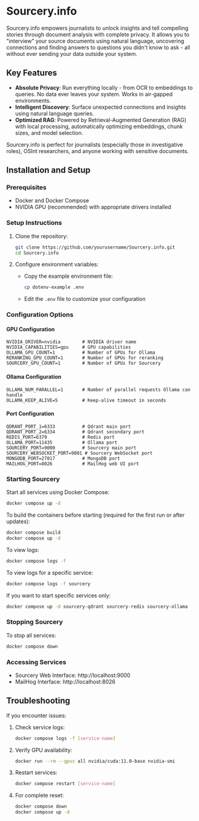 # Sourcery.info

Sourcery.info empowers journalists to unlock insights and tell compelling stories through document analysis with complete privacy. It allows you to "interview" your source documents using natural language, uncovering connections and finding answers to questions you didn't know to ask - all without ever sending your data outside your system.

## Key Features

- **Absolute Privacy**: Run everything locally - from OCR to embeddings to queries. No data ever leaves your system. Works in air-gapped environments.
- **Intelligent Discovery**: Surface unexpected connections and insights using natural language queries.
- **Optimized RAG**: Powered by Retrieval-Augmented Generation (RAG) with local processing, automatically optimizing embeddings, chunk sizes, and model selection.

Sourcery.info is perfect for journalists (especially those in investigative roles), OSInt researchers, and anyone working with sensitive documents.

## Installation and Setup

### Prerequisites

- Docker and Docker Compose
- NVIDIA GPU (recommended) with appropriate drivers installed

### Setup Instructions

1. Clone the repository:
   ```bash
   git clone https://github.com/yourusername/Sourcery.info.git
   cd Sourcery.info
   ```

2. Configure environment variables:
   - Copy the example environment file:
     ```bash
     cp dotenv-example .env
     ```
   - Edit the `.env` file to customize your configuration

### Configuration Options

#### GPU Configuration
```
NVIDIA_DRIVER=nvidia        # NVIDIA driver name
NVIDIA_CAPABILITIES=gpu     # GPU capabilities
OLLAMA_GPU_COUNT=1          # Number of GPUs for Ollama
RERANKING_GPU_COUNT=1       # Number of GPUs for reranking
SOURCERY_GPU_COUNT=1        # Number of GPUs for Sourcery
```

#### Ollama Configuration
```
OLLAMA_NUM_PARALLEL=1       # Number of parallel requests Ollama can handle
OLLAMA_KEEP_ALIVE=5         # Keep-alive timeout in seconds
```

#### Port Configuration
```
QDRANT_PORT_1=6333          # Qdrant main port
QDRANT_PORT_2=6334          # Qdrant secondary port
REDIS_PORT=6379             # Redis port
OLLAMA_PORT=11435           # Ollama port
SOURCERY_PORT=9000          # Sourcery main port
SOURCERY_WEBSOCKET_PORT=9001 # Sourcery WebSocket port
MONGODB_PORT=27017          # MongoDB port
MAILHOG_PORT=8026           # MailHog web UI port
```

### Starting Sourcery

Start all services using Docker Compose:

```bash
docker compose up -d
```

To build the containers before starting (required for the first run or after updates):

```bash
docker compose build
docker compose up -d
```

To view logs:

```bash
docker compose logs -f
```

To view logs for a specific service:

```bash
docker compose logs -f sourcery
```

If you want to start specific services only:

```bash
docker compose up -d sourcery-qdrant sourcery-redis sourcery-ollama
```

### Stopping Sourcery

To stop all services:

```bash
docker compose down
```

### Accessing Services

- Sourcery Web Interface: http://localhost:9000
- MailHog Interface: http://localhost:8026

## Troubleshooting

If you encounter issues:

1. Check service logs:
   ```bash
   docker compose logs -f [service-name]
   ```

2. Verify GPU availability:
   ```bash
   docker run --rm --gpus all nvidia/cuda:11.0-base nvidia-smi
   ```

3. Restart services:
   ```bash
   docker compose restart [service-name]
   ```

4. For complete reset:
   ```bash
   docker compose down
   docker compose up -d
   ```